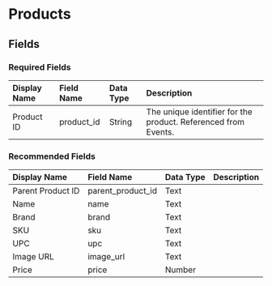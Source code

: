 # Products

## Fields

### Required Fields

| Display Name | Field Name | Data Type | Description |
| :--- | :--- | :--- | :--- |
| Product ID | product\_id | String | The unique identifier for the product. Referenced from Events. |

### Recommended Fields

| Display Name | Field Name | Data Type | Description |
| :--- | :--- | :--- | :--- |
| Parent Product ID | parent\_product\_id | Text |  |
| Name | name | Text |  |
| Brand | brand | Text |  |
| SKU | sku | Text |  |
| UPC | upc | Text |  |
| Image URL | image\_url | Text |  |
| Price | price | Number |  |

